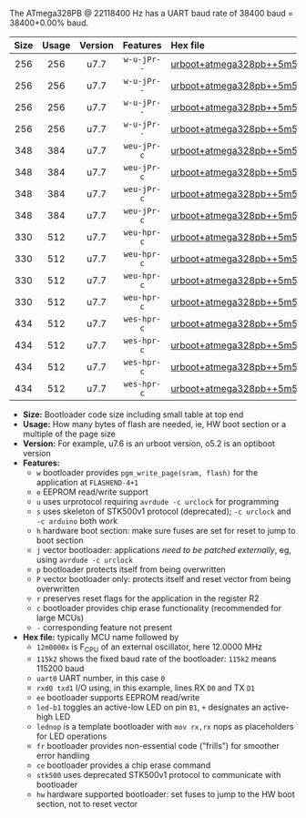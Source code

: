 The ATmega328PB @ 22118400 Hz has a UART baud rate of 38400 baud = 38400+0.00% baud.

|Size|Usage|Version|Features|Hex file|
|:-:|:-:|:-:|:-:|:--|
|256|256|u7.7|`w-u-jPr--`|[urboot+atmega328pb++5m5296x++++9k6_uart0_rxd0_txd1_led+b5_fr.hex](https://raw.githubusercontent.com/stefanrueger/urboot.hex/main/mcus/atmega328pb/external_oscillator/fcpu++5m5296_Hz/br++++9k6_bps/urboot+atmega328pb++5m5296x++++9k6_uart0_rxd0_txd1_led+b5_fr.hex)|
|256|256|u7.7|`w-u-jPr--`|[urboot+atmega328pb++5m5296x++++9k6_uart0_rxd0_txd1_lednop_fr.hex](https://raw.githubusercontent.com/stefanrueger/urboot.hex/main/mcus/atmega328pb/external_oscillator/fcpu++5m5296_Hz/br++++9k6_bps/urboot+atmega328pb++5m5296x++++9k6_uart0_rxd0_txd1_lednop_fr.hex)|
|256|256|u7.7|`w-u-jPr--`|[urboot+atmega328pb++5m5296x++++9k6_uart1_rxb4_txb3_led+b5_fr.hex](https://raw.githubusercontent.com/stefanrueger/urboot.hex/main/mcus/atmega328pb/external_oscillator/fcpu++5m5296_Hz/br++++9k6_bps/urboot+atmega328pb++5m5296x++++9k6_uart1_rxb4_txb3_led+b5_fr.hex)|
|256|256|u7.7|`w-u-jPr--`|[urboot+atmega328pb++5m5296x++++9k6_uart1_rxb4_txb3_lednop_fr.hex](https://raw.githubusercontent.com/stefanrueger/urboot.hex/main/mcus/atmega328pb/external_oscillator/fcpu++5m5296_Hz/br++++9k6_bps/urboot+atmega328pb++5m5296x++++9k6_uart1_rxb4_txb3_lednop_fr.hex)|
|348|384|u7.7|`weu-jPr-c`|[urboot+atmega328pb++5m5296x++++9k6_uart0_rxd0_txd1_ee_led+b5_fr_ce.hex](https://raw.githubusercontent.com/stefanrueger/urboot.hex/main/mcus/atmega328pb/external_oscillator/fcpu++5m5296_Hz/br++++9k6_bps/urboot+atmega328pb++5m5296x++++9k6_uart0_rxd0_txd1_ee_led+b5_fr_ce.hex)|
|348|384|u7.7|`weu-jPr-c`|[urboot+atmega328pb++5m5296x++++9k6_uart0_rxd0_txd1_ee_lednop_fr_ce.hex](https://raw.githubusercontent.com/stefanrueger/urboot.hex/main/mcus/atmega328pb/external_oscillator/fcpu++5m5296_Hz/br++++9k6_bps/urboot+atmega328pb++5m5296x++++9k6_uart0_rxd0_txd1_ee_lednop_fr_ce.hex)|
|348|384|u7.7|`weu-jPr-c`|[urboot+atmega328pb++5m5296x++++9k6_uart1_rxb4_txb3_ee_led+b5_fr_ce.hex](https://raw.githubusercontent.com/stefanrueger/urboot.hex/main/mcus/atmega328pb/external_oscillator/fcpu++5m5296_Hz/br++++9k6_bps/urboot+atmega328pb++5m5296x++++9k6_uart1_rxb4_txb3_ee_led+b5_fr_ce.hex)|
|348|384|u7.7|`weu-jPr-c`|[urboot+atmega328pb++5m5296x++++9k6_uart1_rxb4_txb3_ee_lednop_fr_ce.hex](https://raw.githubusercontent.com/stefanrueger/urboot.hex/main/mcus/atmega328pb/external_oscillator/fcpu++5m5296_Hz/br++++9k6_bps/urboot+atmega328pb++5m5296x++++9k6_uart1_rxb4_txb3_ee_lednop_fr_ce.hex)|
|330|512|u7.7|`weu-hpr-c`|[urboot+atmega328pb++5m5296x++++9k6_uart0_rxd0_txd1_ee_led+b5_fr_ce_hw.hex](https://raw.githubusercontent.com/stefanrueger/urboot.hex/main/mcus/atmega328pb/external_oscillator/fcpu++5m5296_Hz/br++++9k6_bps/urboot+atmega328pb++5m5296x++++9k6_uart0_rxd0_txd1_ee_led+b5_fr_ce_hw.hex)|
|330|512|u7.7|`weu-hpr-c`|[urboot+atmega328pb++5m5296x++++9k6_uart0_rxd0_txd1_ee_lednop_fr_ce_hw.hex](https://raw.githubusercontent.com/stefanrueger/urboot.hex/main/mcus/atmega328pb/external_oscillator/fcpu++5m5296_Hz/br++++9k6_bps/urboot+atmega328pb++5m5296x++++9k6_uart0_rxd0_txd1_ee_lednop_fr_ce_hw.hex)|
|330|512|u7.7|`weu-hpr-c`|[urboot+atmega328pb++5m5296x++++9k6_uart1_rxb4_txb3_ee_led+b5_fr_ce_hw.hex](https://raw.githubusercontent.com/stefanrueger/urboot.hex/main/mcus/atmega328pb/external_oscillator/fcpu++5m5296_Hz/br++++9k6_bps/urboot+atmega328pb++5m5296x++++9k6_uart1_rxb4_txb3_ee_led+b5_fr_ce_hw.hex)|
|330|512|u7.7|`weu-hpr-c`|[urboot+atmega328pb++5m5296x++++9k6_uart1_rxb4_txb3_ee_lednop_fr_ce_hw.hex](https://raw.githubusercontent.com/stefanrueger/urboot.hex/main/mcus/atmega328pb/external_oscillator/fcpu++5m5296_Hz/br++++9k6_bps/urboot+atmega328pb++5m5296x++++9k6_uart1_rxb4_txb3_ee_lednop_fr_ce_hw.hex)|
|434|512|u7.7|`wes-hpr-c`|[urboot+atmega328pb++5m5296x++++9k6_uart0_rxd0_txd1_ee_led+b5_fr_ce_stk500_hw.hex](https://raw.githubusercontent.com/stefanrueger/urboot.hex/main/mcus/atmega328pb/external_oscillator/fcpu++5m5296_Hz/br++++9k6_bps/urboot+atmega328pb++5m5296x++++9k6_uart0_rxd0_txd1_ee_led+b5_fr_ce_stk500_hw.hex)|
|434|512|u7.7|`wes-hpr-c`|[urboot+atmega328pb++5m5296x++++9k6_uart0_rxd0_txd1_ee_lednop_fr_ce_stk500_hw.hex](https://raw.githubusercontent.com/stefanrueger/urboot.hex/main/mcus/atmega328pb/external_oscillator/fcpu++5m5296_Hz/br++++9k6_bps/urboot+atmega328pb++5m5296x++++9k6_uart0_rxd0_txd1_ee_lednop_fr_ce_stk500_hw.hex)|
|434|512|u7.7|`wes-hpr-c`|[urboot+atmega328pb++5m5296x++++9k6_uart1_rxb4_txb3_ee_led+b5_fr_ce_stk500_hw.hex](https://raw.githubusercontent.com/stefanrueger/urboot.hex/main/mcus/atmega328pb/external_oscillator/fcpu++5m5296_Hz/br++++9k6_bps/urboot+atmega328pb++5m5296x++++9k6_uart1_rxb4_txb3_ee_led+b5_fr_ce_stk500_hw.hex)|
|434|512|u7.7|`wes-hpr-c`|[urboot+atmega328pb++5m5296x++++9k6_uart1_rxb4_txb3_ee_lednop_fr_ce_stk500_hw.hex](https://raw.githubusercontent.com/stefanrueger/urboot.hex/main/mcus/atmega328pb/external_oscillator/fcpu++5m5296_Hz/br++++9k6_bps/urboot+atmega328pb++5m5296x++++9k6_uart1_rxb4_txb3_ee_lednop_fr_ce_stk500_hw.hex)|

- **Size:** Bootloader code size including small table at top end
- **Usage:** How many bytes of flash are needed, ie, HW boot section or a multiple of the page size
- **Version:** For example, u7.6 is an urboot version, o5.2 is an optiboot version
- **Features:**
  + `w` bootloader provides `pgm_write_page(sram, flash)` for the application at `FLASHEND-4+1`
  + `e` EEPROM read/write support
  + `u` uses urprotocol requiring `avrdude -c urclock` for programming
  + `s` uses skeleton of STK500v1 protocol (deprecated); `-c urclock` and `-c arduino` both work
  + `h` hardware boot section: make sure fuses are set for reset to jump to boot section
  + `j` vector bootloader: applications *need to be patched externally*, eg, using `avrdude -c urclock`
  + `p` bootloader protects itself from being overwritten
  + `P` vector bootloader only: protects itself and reset vector from being overwritten
  + `r` preserves reset flags for the application in the register R2
  + `c` bootloader provides chip erase functionality (recommended for large MCUs)
  + `-` corresponding feature not present
- **Hex file:** typically MCU name followed by
  + `12m0000x` is F<sub>CPU</sub> of an external oscillator, here 12.0000 MHz
  + `115k2` shows the fixed baud rate of the bootloader: `115k2` means 115200 baud
  + `uart0` UART number, in this case `0`
  + `rxd0 txd1` I/O using, in this example, lines RX `D0` and TX `D1`
  + `ee` bootloader supports EEPROM read/write
  + `led-b1` toggles an active-low LED on pin `B1`, `+` designates an active-high LED
  + `lednop` is a template bootloader with `mov rx,rx` nops as placeholders for LED operations
  + `fr` bootloader provides non-essential code ("frills") for smoother error handling
  + `ce` bootloader provides a chip erase command
  + `stk500` uses deprecated STK500v1 protocol to communicate with bootloader
  + `hw` hardware supported bootloader: set fuses to jump to the HW boot section, not to reset vector
